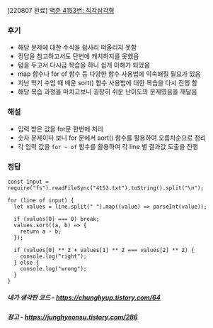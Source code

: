 [220807 완료]
[백준 4153번: 직각삼각형](https://www.acmicpc.net/problem/4153)

### 후기
- 해당 문제에 대한 수식을 쉽사리 떠올리지 못함
- 정답을 참고하고서도 단번에 캐치하지를 못했음
- 텀을 두고서 다시금 복습을 하니 쉽게 이해가 되었음
- map 함수나 for of 함수 등 다양한 함수 사용법에 익숙해질 필요가 있음
- 지난 학기 수업 때 배운 sort() 함수 사용법에 대한 복습을 다시 진행 함
- 해당 복습 과정을 마치고보니 굉장히 쉬운 난이도의 문제였음을 깨달음

### 해설
- 입력 받은 값을 for문 한번에 처리
- 숫자 문제이다 보니 for 문에서 sort() 함수를 활용하여 오름차순으로 정리
- 각 입력 값을 `for ~ of` 함수를 활용하여 각 line 별 결과값 도출을 진행

### 정답
```
const input = require("fs").readFileSync("4153.txt").toString().split("\n");

for (line of input) {
  let values = line.split(" ").map((value) => parseInt(value));

  if (values[0] === 0) break;
  values.sort((a, b) => {
    return a - b;
  });

  if (values[0] ** 2 + values[1] ** 2 === values[2] ** 2) {
    console.log("right");
  } else {
    console.log("wrong");
  }
}
```

##### 내가 생각한 코드 - https://chunghyup.tistory.com/64
##### 참고 - https://junghyeonsu.tistory.com/286
